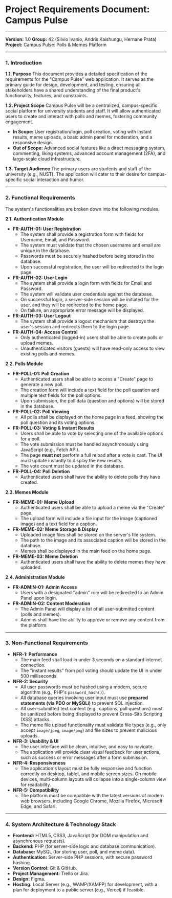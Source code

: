 # **Project Requirements Document: Campus Pulse**

---

**Version:** 1.0
**Group:** 42 (Silvio Ivanio, Andris Kaishungu, Hernane Prata)
**Project:** Campus Pulse: Polls & Memes Platform

---

### **1. Introduction**

**1.1. Purpose**
This document provides a detailed specification of the requirements for the "Campus Pulse" web application. It serves as the primary guide for design, development, and testing, ensuring all stakeholders have a shared understanding of the final product's functionality, features, and constraints.

**1.2. Project Scope**
Campus Pulse will be a centralized, campus-specific social platform for university students and staff. It will allow authenticated users to create and interact with polls and memes, fostering community engagement.

- **In Scope:** User registration/login, poll creation, voting with instant results, meme uploads, a basic admin panel for moderation, and a responsive design.
- **Out of Scope:** Advanced social features like a direct messaging system, commenting, liking systems, advanced account management (2FA), and large-scale cloud infrastructure.

**1.3. Target Audience**
The primary users are students and staff of the university (e.g., NUST). The application will cater to their desire for campus-specific social interaction and humor.

---

### **2. Functional Requirements**

The system's functionalities are broken down into the following modules.

**2.1. Authentication Module**

- **FR-AUTH-01: User Registration**
    - The system shall provide a registration form with fields for Username, Email, and Password.
    - The system must validate that the chosen username and email are unique in the database.
    - Passwords must be securely hashed before being stored in the database.
    - Upon successful registration, the user will be redirected to the login page.
- **FR-AUTH-02: User Login**
    - The system shall provide a login form with fields for Email and Password.
    - The system will validate user credentials against the database.
    - On successful login, a server-side session will be initiated for the user, and they will be redirected to the home page.
    - On failure, an appropriate error message will be displayed.
- **FR-AUTH-03: User Logout**
    - The system shall provide a logout mechanism that destroys the user's session and redirects them to the login page.
- **FR-AUTH-04: Access Control**
    - Only authenticated (logged-in) users shall be able to create polls or upload memes.
    - Unauthenticated visitors (guests) will have read-only access to view existing polls and memes.

**2.2. Polls Module**

- **FR-POLL-01: Poll Creation**
    - Authenticated users shall be able to access a "Create" page to generate a new poll.
    - The creation form will include a text field for the poll question and multiple text fields for the poll options.
    - Upon submission, the poll data (question and options) will be stored in the database.
- **FR-POLL-02: Poll Viewing**
    - All polls shall be displayed on the home page in a feed, showing the poll question and its voting options.
- **FR-POLL-03: Voting & Instant Results**
    - Users shall be able to vote by selecting one of the available options for a poll.
    - The vote submission must be handled asynchronously using JavaScript (e.g., Fetch API).
    - The page **must not** perform a full reload after a vote is cast. The UI must update instantly to display the new results.
    - The vote count must be updated in the database.
- **FR-POLL-04: Poll Deletion**
    - Authenticated users shall have the ability to delete polls they have created.

**2.3. Memes Module**

- **FR-MEME-01: Meme Upload**
    - Authenticated users shall be able to upload a meme via the "Create" page.
    - The upload form will include a file input for the image (captioned image) and a text field for a caption.
- **FR-MEME-02: Meme Storage & Display**
    - Uploaded image files shall be stored on the server's file system.
    - The path to the image and its associated caption will be stored in the database.
    - Memes shall be displayed in the main feed on the home page.
- **FR-MEME-03: Meme Deletion**
    - Authenticated users shall have the ability to delete memes they have uploaded.

**2.4. Administration Module**

- **FR-ADMIN-01: Admin Access**
    - Users with a designated "admin" role will be redirected to an Admin Panel upon login.
- **FR-ADMIN-02: Content Moderation**
    - The Admin Panel will display a list of all user-submitted content (polls and memes).
    - Admins shall have the ability to approve or remove any content from the platform.

---

### **3. Non-Functional Requirements**

- **NFR-1: Performance**
    - The main feed shall load in under 3 seconds on a standard internet connection.
    - The "instant results" from poll voting should update the UI in under 500 milliseconds.
- **NFR-2: Security**
    - All user passwords must be hashed using a modern, secure algorithm (e.g., PHP's `password_hash()`).
    - All database queries involving user input must use **prepared statements (via PDO or MySQLi)** to prevent SQL injection.
    - All user-submitted text content (e.g., captions, poll questions) must be sanitized before being displayed to prevent Cross-Site Scripting (XSS) attacks.
    - The meme file upload functionality must validate file types (e.g., only accept `image/jpeg`, `image/png`) and file sizes to prevent malicious uploads.
- **NFR-3: Usability & UI**
    - The user interface will be clean, intuitive, and easy to navigate.
    - The application will provide clear visual feedback for user actions, such as success or error messages after a form submission.
- **NFR-4: Responsiveness**
    - The application's layout must be fully responsive and function correctly on desktop, tablet, and mobile screen sizes. On mobile devices, multi-column layouts will collapse into a single-column view for readability.
- **NFR-5: Compatibility**
    - The platform must be compatible with the latest versions of modern web browsers, including Google Chrome, Mozilla Firefox, Microsoft Edge, and Safari.

---

### **4. System Architecture & Technology Stack**

- **Frontend:** HTML5, CSS3, JavaScript (for DOM manipulation and asynchronous requests).
- **Backend:** PHP (for server-side logic and database communication).
- **Database:** MySQL (for storing user, poll, and meme data).
- **Authentication:** Server-side PHP sessions, with secure password hashing.
- **Version Control:** Git & GitHub.
- **Project Management:** Trello or Jira.
- **Design:** Figma.
- **Hosting:** Local Server (e.g., WAMP/XAMPP) for development, with a plan for deployment to a public server (e.g., Vercel) if feasible.